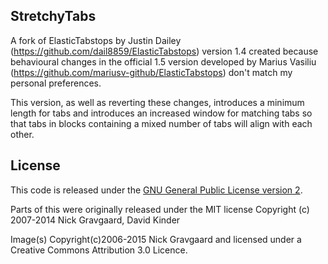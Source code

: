 ## StretchyTabs

A fork of ElasticTabstops by Justin Dailey (https://github.com/dail8859/ElasticTabstops) version 1.4 created because behavioural changes in the official 1.5 version developed by Marius Vasiliu (https://github.com/mariusv-github/ElasticTabstops) don't match my personal preferences.

This version, as well as reverting these changes, introduces a minimum length for tabs and introduces an increased window for matching tabs so that tabs in blocks containing a mixed number of tabs will align with each other.

## License
This code is released under the [GNU General Public License version 2](http://www.gnu.org/licenses/gpl-2.0.txt).

Parts of this were originally released under the MIT license Copyright (c) 2007-2014 Nick Gravgaard, David Kinder

Image(s) Copyright(c)2006-2015 Nick Gravgaard and licensed under a Creative Commons Attribution 3.0 Licence.
